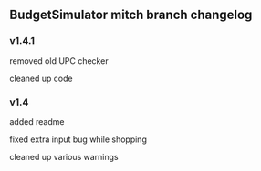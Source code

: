 ## BudgetSimulator mitch branch changelog

###      v1.4.1

removed old UPC checker

cleaned up code

###      v1.4

added readme

fixed extra input bug while shopping

cleaned up various warnings